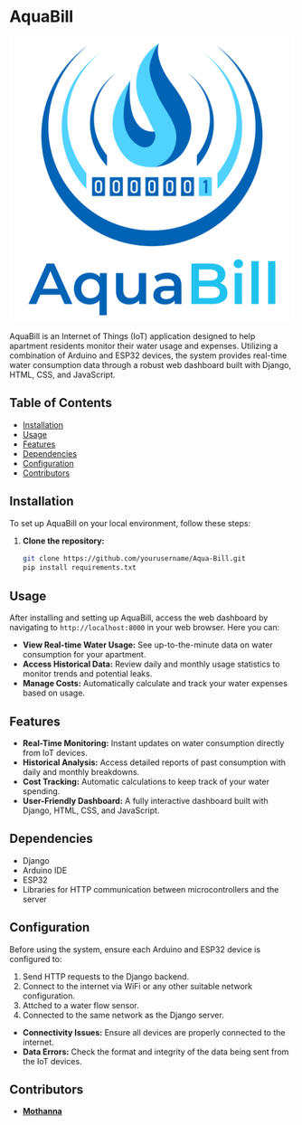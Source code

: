 # AquaBill

![AquaBill Logo](/aquabill/static/imgs/logo.png)

AquaBill is an Internet of Things (IoT) application designed to help apartment residents monitor their water usage and expenses. Utilizing a combination of Arduino and ESP32 devices, the system provides real-time water consumption data through a robust web dashboard built with Django, HTML, CSS, and JavaScript.

## Table of Contents

- [Installation](#installation)
- [Usage](#usage)
- [Features](#features)
- [Dependencies](#dependencies)
- [Configuration](#configuration)
- [Contributors](#contributors)

## Installation

To set up AquaBill on your local environment, follow these steps:

1. **Clone the repository:**
   ```bash
   git clone https://github.com/yourusername/Aqua-Bill.git
   pip install requirements.txt


## Usage

After installing and setting up AquaBill, access the web dashboard by navigating to `http://localhost:8000` in your web browser. Here you can:

- **View Real-time Water Usage:** See up-to-the-minute data on water consumption for your apartment.
- **Access Historical Data:** Review daily and monthly usage statistics to monitor trends and potential leaks.
- **Manage Costs:** Automatically calculate and track your water expenses based on usage.

## Features

- **Real-Time Monitoring:** Instant updates on water consumption directly from IoT devices.
- **Historical Analysis:** Access detailed reports of past consumption with daily and monthly breakdowns.
- **Cost Tracking:** Automatic calculations to keep track of your water spending.
- **User-Friendly Dashboard:** A fully interactive dashboard built with Django, HTML, CSS, and JavaScript.

## Dependencies

- Django
- Arduino IDE
- ESP32
- Libraries for HTTP communication between microcontrollers and the server

## Configuration

Before using the system, ensure each Arduino and ESP32 device is configured to:
1. Send HTTP requests to the Django backend.
2. Connect to the internet via WiFi or any other suitable network configuration.
3. Attched to a water flow sensor.
4. Connected to the same network as the Django server.


- **Connectivity Issues:** Ensure all devices are properly connected to the internet.
- **Data Errors:** Check the format and integrity of the data being sent from the IoT devices.

## Contributors

- **[Mothanna](https://github.com/Mothannahuss)**
